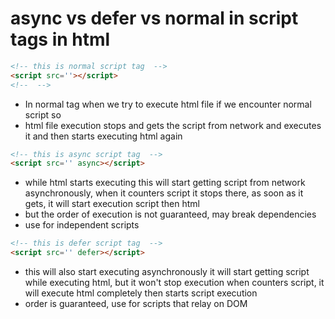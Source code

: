 # async vs defer vs normal in script tags in html 

```html
<!-- this is normal script tag  -->
<script src=''></script>
<!--  -->
```
- In normal tag when we try to execute html file if we encounter normal script so 
- html file execution stops and gets the script from network and executes it and then starts executing html again

```html
<!-- this is async script tag  -->
<script src='' async></script>
```
- while html starts executing this will start getting script from network asynchronously, when it counters script it stops there, as soon as it gets, it will start execution script then html
- but the order of execution is not guaranteed, may break dependencies 
- use for independent scripts 

```html
<!-- this is defer script tag  -->
<script src='' defer></script>
```

- this will also start executing asynchronously it will start getting script while executing html, but it won't stop execution when counters script, it will execute html completely then starts script execution
- order is guaranteed, use for scripts that relay on DOM